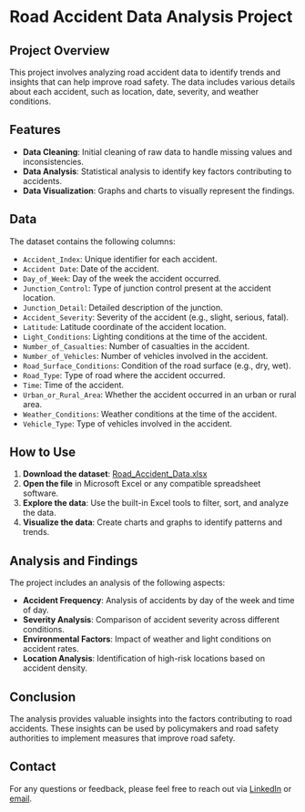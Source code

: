 # Road Accident Data Analysis Project

## Project Overview
This project involves analyzing road accident data to identify trends and insights that can help improve road safety. The data includes various details about each accident, such as location, date, severity, and weather conditions.

## Features
- **Data Cleaning**: Initial cleaning of raw data to handle missing values and inconsistencies.
- **Data Analysis**: Statistical analysis to identify key factors contributing to accidents.
- **Data Visualization**: Graphs and charts to visually represent the findings.

## Data
The dataset contains the following columns:
- `Accident_Index`: Unique identifier for each accident.
- `Accident Date`: Date of the accident.
- `Day_of_Week`: Day of the week the accident occurred.
- `Junction_Control`: Type of junction control present at the accident location.
- `Junction_Detail`: Detailed description of the junction.
- `Accident_Severity`: Severity of the accident (e.g., slight, serious, fatal).
- `Latitude`: Latitude coordinate of the accident location.
- `Light_Conditions`: Lighting conditions at the time of the accident.
- `Number_of_Casualties`: Number of casualties in the accident.
- `Number_of_Vehicles`: Number of vehicles involved in the accident.
- `Road_Surface_Conditions`: Condition of the road surface (e.g., dry, wet).
- `Road_Type`: Type of road where the accident occurred.
- `Time`: Time of the accident.
- `Urban_or_Rural_Area`: Whether the accident occurred in an urban or rural area.
- `Weather_Conditions`: Weather conditions at the time of the accident.
- `Vehicle_Type`: Type of vehicles involved in the accident.

## How to Use
1. **Download the dataset**: [Road_Accident_Data.xlsx](Road_Accident_Data.xlsx)
2. **Open the file** in Microsoft Excel or any compatible spreadsheet software.
3. **Explore the data**: Use the built-in Excel tools to filter, sort, and analyze the data.
4. **Visualize the data**: Create charts and graphs to identify patterns and trends.

## Analysis and Findings
The project includes an analysis of the following aspects:
- **Accident Frequency**: Analysis of accidents by day of the week and time of day.
- **Severity Analysis**: Comparison of accident severity across different conditions.
- **Environmental Factors**: Impact of weather and light conditions on accident rates.
- **Location Analysis**: Identification of high-risk locations based on accident density.

## Conclusion
The analysis provides valuable insights into the factors contributing to road accidents. These insights can be used by policymakers and road safety authorities to implement measures that improve road safety.

## Contact
For any questions or feedback, please feel free to reach out via [LinkedIn](https://www.linkedin.com/in/n-kirthick-b22189228/) or [email](kirthickraja2001@gmail.com).
